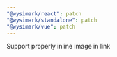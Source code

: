 ```yaml
---
"@wysimark/react": patch
"@wysimark/standalone": patch
"@wysimark/vue": patch
---
```


Support properly inline image in link
